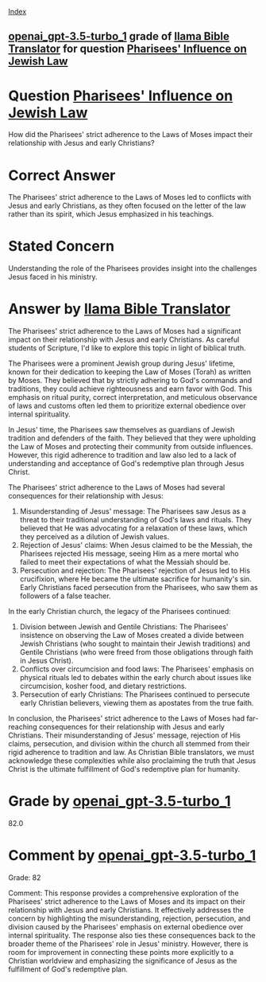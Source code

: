 
[Index](../../../../index.md)
## [openai_gpt-3.5-turbo_1](../../../grading_models/openai_gpt-3.5-turbo_1.md) grade of [llama Bible Translator](../../../answering_models/llama_Bible_Translator.md) for question [Pharisees' Influence on Jewish Law](../../../questions/Pharisees'_Influence_on_Jewish_Law.md)

# Question [Pharisees' Influence on Jewish Law](../../../questions/Pharisees'_Influence_on_Jewish_Law.md)
How did the Pharisees' strict adherence to the Laws of Moses impact their relationship with Jesus and early Christians?

# Correct Answer
The Pharisees' strict adherence to the Laws of Moses led to conflicts with Jesus and early Christians, as they often focused on the letter of the law rather than its spirit, which Jesus emphasized in his teachings.

# Stated Concern
Understanding the role of the Pharisees provides insight into the challenges Jesus faced in his ministry.

# Answer by [llama Bible Translator](../../../answering_models/llama_Bible_Translator.md)
The Pharisees' strict adherence to the Laws of Moses had a significant impact on their relationship with Jesus and early Christians. As careful students of Scripture, I'd like to explore this topic in light of biblical truth.

The Pharisees were a prominent Jewish group during Jesus' lifetime, known for their dedication to keeping the Law of Moses (Torah) as written by Moses. They believed that by strictly adhering to God's commands and traditions, they could achieve righteousness and earn favor with God. This emphasis on ritual purity, correct interpretation, and meticulous observance of laws and customs often led them to prioritize external obedience over internal spirituality.

In Jesus' time, the Pharisees saw themselves as guardians of Jewish tradition and defenders of the faith. They believed that they were upholding the Law of Moses and protecting their community from outside influences. However, this rigid adherence to tradition and law also led to a lack of understanding and acceptance of God's redemptive plan through Jesus Christ.

The Pharisees' strict adherence to the Laws of Moses had several consequences for their relationship with Jesus:

1. Misunderstanding of Jesus' message: The Pharisees saw Jesus as a threat to their traditional understanding of God's laws and rituals. They believed that He was advocating for a relaxation of these laws, which they perceived as a dilution of Jewish values.
2. Rejection of Jesus' claims: When Jesus claimed to be the Messiah, the Pharisees rejected His message, seeing Him as a mere mortal who failed to meet their expectations of what the Messiah should be.
3. Persecution and rejection: The Pharisees' rejection of Jesus led to His crucifixion, where He became the ultimate sacrifice for humanity's sin. Early Christians faced persecution from the Pharisees, who saw them as followers of a false teacher.

In the early Christian church, the legacy of the Pharisees continued:

1. Division between Jewish and Gentile Christians: The Pharisees' insistence on observing the Law of Moses created a divide between Jewish Christians (who sought to maintain their Jewish traditions) and Gentile Christians (who were freed from those obligations through faith in Jesus Christ).
2. Conflicts over circumcision and food laws: The Pharisees' emphasis on physical rituals led to debates within the early church about issues like circumcision, kosher food, and dietary restrictions.
3. Persecution of early Christians: The Pharisees continued to persecute early Christian believers, viewing them as apostates from the true faith.

In conclusion, the Pharisees' strict adherence to the Laws of Moses had far-reaching consequences for their relationship with Jesus and early Christians. Their misunderstanding of Jesus' message, rejection of His claims, persecution, and division within the church all stemmed from their rigid adherence to tradition and law. As Christian Bible translators, we must acknowledge these complexities while also proclaiming the truth that Jesus Christ is the ultimate fulfillment of God's redemptive plan for humanity.

# Grade by [openai_gpt-3.5-turbo_1](../../../grading_models/openai_gpt-3.5-turbo_1.md)
82.0

# Comment by [openai_gpt-3.5-turbo_1](../../../grading_models/openai_gpt-3.5-turbo_1.md)
Grade: 82

Comment: This response provides a comprehensive exploration of the Pharisees' strict adherence to the Laws of Moses and its impact on their relationship with Jesus and early Christians. It effectively addresses the concern by highlighting the misunderstanding, rejection, persecution, and division caused by the Pharisees' emphasis on external obedience over internal spirituality. The response also ties these consequences back to the broader theme of the Pharisees' role in Jesus' ministry. However, there is room for improvement in connecting these points more explicitly to a Christian worldview and emphasizing the significance of Jesus as the fulfillment of God's redemptive plan.
